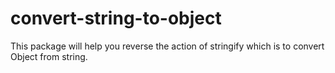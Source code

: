 # convert-string-to-object
This package will help you reverse the action of stringify which is to convert Object from string.
